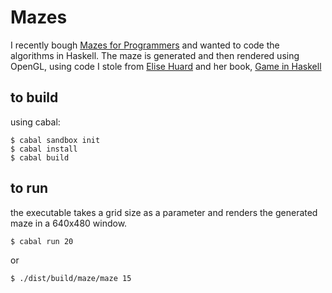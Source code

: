 # Mazes

I recently bough [Mazes for Programmers](https://pragprog.com/book/jbmaze/mazes-for-programmers) and wanted to code the algorithms in Haskell.
The maze is generated and then rendered using OpenGL, using code I stole from [Elise Huard](https://github.com/elisehuard/game-in-haskell/) and her book, [Game in Haskell](https://leanpub.com/gameinhaskell)

## to build
using cabal:

```
$ cabal sandbox init
$ cabal install
$ cabal build
```

## to run
the executable takes a grid size as a parameter and renders the generated maze in a 640x480 window.

`$ cabal run 20`

or

`$ ./dist/build/maze/maze 15`

